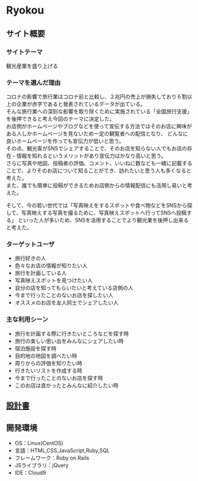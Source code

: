 # Ryokou

## サイト概要
### サイトテーマ
観光産業を盛り上げる

### テーマを選んだ理由
コロナの影響で旅行業はコロナ前と比較し、２兆円の売上が損失しており６割以上の企業が赤字であると発表されているデータが出ている。<br>
そんな旅行業への深刻な影響を取り除くために実施されている「全国旅行支援」を後押できると考え今回のテーマに決定した。<br>
お店側がホームページやブログなどを使って宣伝する方法ではそのお店に興味がある人しかホームページを見ないため一定の観覧者への配信となり、
どんなに良いホームページを作っても宣伝力が低いと思う。<br>
その点、観光客がSNSでシェアすることで、そのお店を知らない人でもお店の存在・情報を知れるというメリットがあり宣伝力はかなり高いと思う。<br>
さらに写真や地図、投稿者の評価、コメント、いいねに数なども一緒に記載することで、よりそのお店について知ることができ、訪れたいと思う人も多くなると考えた。<br>
また、誰でも簡単に投稿ができるためお店側からの情報配信にも活用し易いと考えた。<br>

そして、今の若い世代では「写真映えをするスポットや食べ物などをSNSから探して、写真映えする写真を撮るために、写真映えスポットへ行ってSNSへ投稿する」
といった人が多いため、SNSを活用することでより観光業を後押し出来ると考えた。<br>


### ターゲットユーザ
- 旅行好きの人
- 色々なお店の情報が知りたい人
- 旅行を計画している人
- 写真映えスポットを見つけたい人
- 自分の店を知ってもらいたいと考えている店側の人
- 今まで行ったことのないお店を探したい人
- オススメのお店を友人同士でシェアしたい人

### 主な利用シーン
* 旅行を計画する際に行きたいところなどを探す時
* 旅行の楽しい思い出をみんなにシェアしたい時
* 宿泊施設を探す時
* 目的地の地図を調べたい時
* 周りからの評価を知りたい時
* 行きたいリストを作成する時
* 今まで行ったことのないお店を探す時
* このお店は良かったとみんなに紹介したい時


## [設計書](https://docs.google.com/spreadsheets/d/1jF3gmsmPsUNea8iVSyVg1SzfjYO_jfx6rqFjXvP8nps/edit?usp=sharing)


## 開発環境
- OS：Linux(CentOS)
- 言語：HTML,CSS,JavaScript,Ruby,SQL
- フレームワーク：Ruby on Rails
- JSライブラリ：jQuery
- IDE：Cloud9

